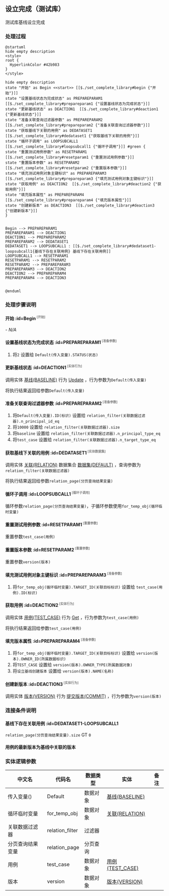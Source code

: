 ## 设立完成（测试库） <!-- {docsify-ignore-all} -->

   测试库基线设立完成

### 处理过程

```plantuml
@startuml
hide empty description
<style>
root {
  HyperlinkColor #42b983
}
</style>

hide empty description
state "开始" as Begin <<start>> [[$./set_complete_library#begin {"开始"}]]
state "设置基线状态为完成状态" as PREPAREPARAM1  [[$./set_complete_library#prepareparam1 {"设置基线状态为完成状态"}]]
state "更新基线状态" as DEACTION1  [[$./set_complete_library#deaction1 {"更新基线状态"}]]
state "准备关联查询过滤器参数" as PREPAREPARAM2  [[$./set_complete_library#prepareparam2 {"准备关联查询过滤器参数"}]]
state "获取基线下关联的用例" as DEDATASET1  [[$./set_complete_library#dedataset1 {"获取基线下关联的用例"}]]
state "循环子调用" as LOOPSUBCALL1  [[$./set_complete_library#loopsubcall1 {"循环子调用"}]] #green {
state "重置测试用例参数" as RESETPARAM1  [[$./set_complete_library#resetparam1 {"重置测试用例参数"}]]
state "重置版本参数" as RESETPARAM2  [[$./set_complete_library#resetparam2 {"重置版本参数"}]]
state "填充测试用例对象主键标识" as PREPAREPARAM3  [[$./set_complete_library#prepareparam3 {"填充测试用例对象主键标识"}]]
state "获取用例" as DEACTION2  [[$./set_complete_library#deaction2 {"获取用例"}]]
state "填充版本属性" as PREPAREPARAM4  [[$./set_complete_library#prepareparam4 {"填充版本属性"}]]
state "创建新版本" as DEACTION3  [[$./set_complete_library#deaction3 {"创建新版本"}]]
}


Begin --> PREPAREPARAM1
PREPAREPARAM1 --> DEACTION1
DEACTION1 --> PREPAREPARAM2
PREPAREPARAM2 --> DEDATASET1
DEDATASET1 --> LOOPSUBCALL1 : [[$./set_complete_library#dedataset1-loopsubcall1{基线下存在关联用例} 基线下存在关联用例]]
LOOPSUBCALL1 --> RESETPARAM1
RESETPARAM1 --> RESETPARAM2
RESETPARAM2 --> PREPAREPARAM3
PREPAREPARAM3 --> DEACTION2
DEACTION2 --> PREPAREPARAM4
PREPAREPARAM4 --> DEACTION3


@enduml
```


### 处理步骤说明

#### 开始 :id=Begin<sup class="footnote-symbol"> <font color=gray size=1>[开始]</font></sup>



*- N/A*
#### 设置基线状态为完成状态 :id=PREPAREPARAM1<sup class="footnote-symbol"> <font color=gray size=1>[准备参数]</font></sup>



1. 将`2` 设置给  `Default(传入变量).STATUS(状态)`

#### 更新基线状态 :id=DEACTION1<sup class="footnote-symbol"> <font color=gray size=1>[实体行为]</font></sup>



调用实体 [基线(BASELINE)](module/Base/baseline.md) 行为 [Update](module/Base/baseline#行为) ，行为参数为`Default(传入变量)`

将执行结果返回给参数`Default(传入变量)`

#### 准备关联查询过滤器参数 :id=PREPAREPARAM2<sup class="footnote-symbol"> <font color=gray size=1>[准备参数]</font></sup>



1. 将`Default(传入变量).ID(标识)` 设置给  `relation_filter(关联数据过滤器).n_principal_id_eq`
2. 将`10000` 设置给  `relation_filter(关联数据过滤器).size`
3. 将`baseline` 设置给  `relation_filter(关联数据过滤器).n_principal_type_eq`
4. 将`test_case` 设置给  `relation_filter(关联数据过滤器).n_target_type_eq`

#### 获取基线下关联的用例 :id=DEDATASET1<sup class="footnote-symbol"> <font color=gray size=1>[实体数据集]</font></sup>



调用实体 [关联(RELATION)](module/Base/relation.md) 数据集合 [数据集(DEFAULT)](module/Base/relation#数据集合) ，查询参数为`relation_filter(关联数据过滤器)`

将执行结果返回给参数`relation_page(分页查询结果变量)`

#### 循环子调用 :id=LOOPSUBCALL1<sup class="footnote-symbol"> <font color=gray size=1>[循环子调用]</font></sup>



循环参数`relation_page(分页查询结果变量)`，子循环参数使用`for_temp_obj(循环临时变量)`
#### 重置测试用例参数 :id=RESETPARAM1<sup class="footnote-symbol"> <font color=gray size=1>[重置参数]</font></sup>



重置参数```test_case(用例)```
#### 重置版本参数 :id=RESETPARAM2<sup class="footnote-symbol"> <font color=gray size=1>[重置参数]</font></sup>



重置参数```version(版本)```
#### 填充测试用例对象主键标识 :id=PREPAREPARAM3<sup class="footnote-symbol"> <font color=gray size=1>[准备参数]</font></sup>



1. 将`for_temp_obj(循环临时变量).TARGET_ID(关联目标标识)` 设置给  `test_case(用例).ID(标识)`

#### 获取用例 :id=DEACTION2<sup class="footnote-symbol"> <font color=gray size=1>[实体行为]</font></sup>



调用实体 [用例(TEST_CASE)](module/TestMgmt/test_case.md) 行为 [Get](module/TestMgmt/test_case#行为) ，行为参数为`test_case(用例)`

将执行结果返回给参数`test_case(用例)`

#### 填充版本属性 :id=PREPAREPARAM4<sup class="footnote-symbol"> <font color=gray size=1>[准备参数]</font></sup>



1. 将`for_temp_obj(循环临时变量).TARGET_ID(关联目标标识)` 设置给  `version(版本).OWNER_ID(所属数据标识)`
2. 将`TEST_CASE` 设置给  `version(版本).OWNER_TYPE(所属数据对象)`
3. 将`设立基线创建版本` 设置给  `version(版本).NAME(名称)`

#### 创建新版本 :id=DEACTION3<sup class="footnote-symbol"> <font color=gray size=1>[实体行为]</font></sup>



调用实体 [版本(VERSION)](module/Base/version.md) 行为 [提交版本(COMMIT)](module/Base/version#行为) ，行为参数为`version(版本)`


### 连接条件说明
#### 基线下存在关联用例 :id=DEDATASET1-LOOPSUBCALL1

`relation_page(分页查询结果变量).size` GT `0`
#### 用例的最新版本为基线中关联的版本 




### 实体逻辑参数

|    中文名   |    代码名    |  数据类型    |  实体   |备注 |
| --------| --------| -------- | -------- | --------   |
|传入变量(<i class="fa fa-check"/></i>)|Default|数据对象|[基线(BASELINE)](module/Base/baseline.md)||
|循环临时变量|for_temp_obj|数据对象|[关联(RELATION)](module/Base/relation.md)||
|关联数据过滤器|relation_filter|过滤器|||
|分页查询结果变量|relation_page|分页查询|||
|用例|test_case|数据对象|[用例(TEST_CASE)](module/TestMgmt/test_case.md)||
|版本|version|数据对象|[版本(VERSION)](module/Base/version.md)||
